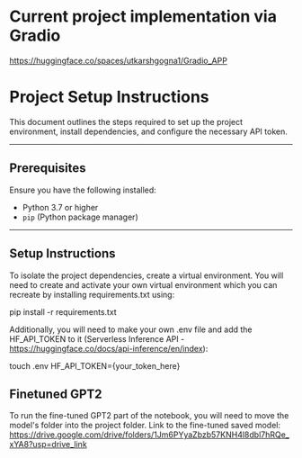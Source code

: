 # Current project implementation via Gradio
https://huggingface.co/spaces/utkarshgogna1/Gradio_APP

# Project Setup Instructions

This document outlines the steps required to set up the project environment, install dependencies, and configure the necessary API token.

---

## Prerequisites

Ensure you have the following installed:
- Python 3.7 or higher
- `pip` (Python package manager)

---

## Setup Instructions

To isolate the project dependencies, create a virtual environment.
You will need to create and activate your own virtual environment which you can recreate by installing requirements.txt using:

pip install -r requirements.txt

Additionally, you will need to make your own .env file and add the HF_API_TOKEN to it (Serverless Inference API - https://huggingface.co/docs/api-inference/en/index):

touch .env
HF_API_TOKEN={your_token_here}

## Finetuned GPT2

To run the fine-tuned GPT2 part of the notebook, you will need to move the model's folder into the project folder.
Link to the fine-tuned saved model: https://drive.google.com/drive/folders/1Jm6PYyaZbzb57KNH4l8dbl7hRQe_xYA8?usp=drive_link



